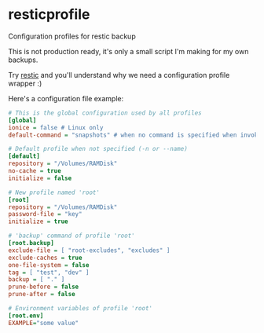# resticprofile
Configuration profiles for restic backup

This is not production ready, it's only a small script I'm making for my own backups.

Try [restic](https://restic.net/) and you'll understand why we need a configuration profile wrapper :)

Here's a configuration file example:

```ini
# This is the global configuration used by all profiles
[global]
ionice = false # Linux only
default-command = "snapshots" # when no command is specified when invoking resticprofile

# Default profile when not specified (-n or --name)
[default]
repository = "/Volumes/RAMDisk"
no-cache = true
initialize = false

# New profile named 'root'
[root]
repository = "/Volumes/RAMDisk"
password-file = "key"
initialize = true

# 'backup' command of profile 'root'
[root.backup]
exclude-file = [ "root-excludes", "excludes" ]
exclude-caches = true
one-file-system = false
tag = [ "test", "dev" ]
backup = [ "." ]
prune-before = false
prune-after = false

# Environment variables of profile 'root'
[root.env]
EXAMPLE="some value"

```